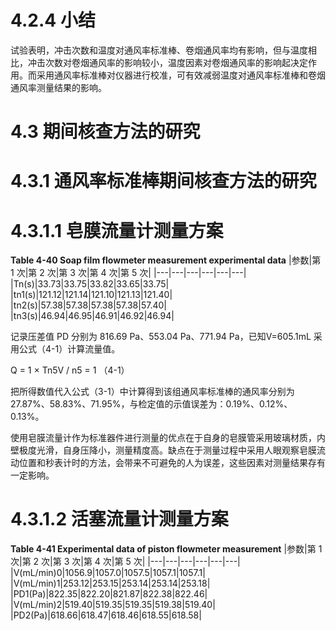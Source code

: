 # 4.2.4 小结

试验表明，冲击次数和温度对通风率标准棒、卷烟通风率均有影响，但与温度相比，冲击次数对卷烟通风率的影响较小，温度因素对卷烟通风率的影响起决定作用。而采用通风率标准棒对仪器进行校准，可有效减弱温度对通风率标准棒和卷烟通风率测量结果的影响。

# 4.3 期间核查方法的研究

# 4.3.1 通风率标准棒期间核查方法的研究

# 4.3.1.1 皂膜流量计测量方案

**Table 4-40 Soap film flowmeter measurement experimental data**
|参数|第 1 次|第 2 次|第 3 次|第 4 次|第 5 次|
|---|---|---|---|---|---|
|Tn(s)|33.73|33.75|33.82|33.65|33.75|
|tn1(s)|121.12|121.14|121.10|121.13|121.40|
|tn2(s)|57.38|57.38|57.38|57.38|57.40|
|tn3(s)|46.94|46.95|46.91|46.92|46.94|

记录压差值 PD 分别为 816.69 Pa、553.04 Pa、771.94 Pa，已知V=605.1mL 采用公式（4-1）计算流量值。

Q = 1 × Tn5V / n5 = 1 （4-1）

把所得数值代入公式（3-1）中计算得到该组通风率标准棒的通风率分别为 27.87%、58.83%、71.95%，与检定值的示值误差为：0.19%、0.12%、0.13%。

使用皂膜流量计作为标准器件进行测量的优点在于自身的皂膜管采用玻璃材质，内壁极度光滑，自身压降小，测量精度高。缺点在于测量过程中采用人眼观察皂膜流动位置和秒表计时的方法，会带来不可避免的人为误差，这些因素对测量结果存有一定影响。

# 4.3.1.2 活塞流量计测量方案

**Table 4-41 Experimental data of piston flowmeter measurement**
|参数|第 1 次|第 2 次|第 3 次|第 4 次|第 5 次|
|---|---|---|---|---|---|
|V(mL/min)0|1056.9|1057.0|1057.5|1057.1|1057.1|
|V(mL/min)1|253.12|253.15|253.14|253.14|253.18|
|PD1(Pa)|822.35|822.20|821.87|822.38|822.46|
|V(mL/min)2|519.40|519.35|519.35|519.38|519.40|
|PD2(Pa)|618.66|618.47|618.46|618.55|618.58|